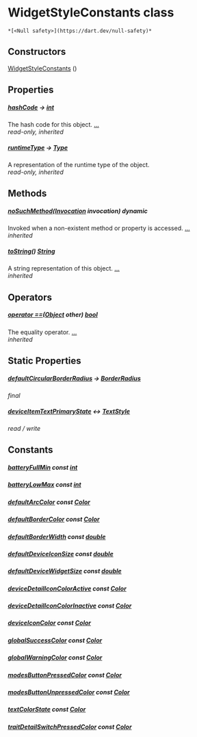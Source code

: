 


# WidgetStyleConstants class






    *[<Null safety>](https://dart.dev/null-safety)*






## Constructors

[WidgetStyleConstants](../ui_widget_style_constants/WidgetStyleConstants/WidgetStyleConstants.md) ()

    


## Properties

##### [hashCode](https://api.flutter.dev/flutter/dart-core/Object/hashCode.html) &#8594; [int](https://api.flutter.dev/flutter/dart-core/int-class.html)



The hash code for this object. [...](https://api.flutter.dev/flutter/dart-core/Object/hashCode.html)  
_read-only, inherited_



##### [runtimeType](https://api.flutter.dev/flutter/dart-core/Object/runtimeType.html) &#8594; [Type](https://api.flutter.dev/flutter/dart-core/Type-class.html)



A representation of the runtime type of the object.   
_read-only, inherited_




## Methods

##### [noSuchMethod](https://api.flutter.dev/flutter/dart-core/Object/noSuchMethod.html)([Invocation](https://api.flutter.dev/flutter/dart-core/Invocation-class.html) invocation) dynamic



Invoked when a non-existent method or property is accessed. [...](https://api.flutter.dev/flutter/dart-core/Object/noSuchMethod.html)  
_inherited_



##### [toString](https://api.flutter.dev/flutter/dart-core/Object/toString.html)() [String](https://api.flutter.dev/flutter/dart-core/String-class.html)



A string representation of this object. [...](https://api.flutter.dev/flutter/dart-core/Object/toString.html)  
_inherited_




## Operators

##### [operator ==](https://api.flutter.dev/flutter/dart-core/Object/operator_equals.html)([Object](https://api.flutter.dev/flutter/dart-core/Object-class.html) other) [bool](https://api.flutter.dev/flutter/dart-core/bool-class.html)



The equality operator. [...](https://api.flutter.dev/flutter/dart-core/Object/operator_equals.html)  
_inherited_




## Static Properties

##### [defaultCircularBorderRadius](../ui_widget_style_constants/WidgetStyleConstants/defaultCircularBorderRadius.md) &#8594; [BorderRadius](https://api.flutter.dev/flutter/painting/BorderRadius-class.html)



   
_final_



##### [deviceItemTextPrimaryState](../ui_widget_style_constants/WidgetStyleConstants/deviceItemTextPrimaryState.md) &#8596; [TextStyle](https://api.flutter.dev/flutter/painting/TextStyle-class.html)



   
_read / write_





## Constants

##### [batteryFullMin](../ui_widget_style_constants/WidgetStyleConstants/batteryFullMin-constant.md) const [int](https://api.flutter.dev/flutter/dart-core/int-class.html)



   




##### [batteryLowMax](../ui_widget_style_constants/WidgetStyleConstants/batteryLowMax-constant.md) const [int](https://api.flutter.dev/flutter/dart-core/int-class.html)



   




##### [defaultArcColor](../ui_widget_style_constants/WidgetStyleConstants/defaultArcColor-constant.md) const [Color](https://api.flutter.dev/flutter/dart-ui/Color-class.html)



   




##### [defaultBorderColor](../ui_widget_style_constants/WidgetStyleConstants/defaultBorderColor-constant.md) const [Color](https://api.flutter.dev/flutter/dart-ui/Color-class.html)



   




##### [defaultBorderWidth](../ui_widget_style_constants/WidgetStyleConstants/defaultBorderWidth-constant.md) const [double](https://api.flutter.dev/flutter/dart-core/double-class.html)



   




##### [defaultDeviceIconSize](../ui_widget_style_constants/WidgetStyleConstants/defaultDeviceIconSize-constant.md) const [double](https://api.flutter.dev/flutter/dart-core/double-class.html)



   




##### [defaultDeviceWidgetSize](../ui_widget_style_constants/WidgetStyleConstants/defaultDeviceWidgetSize-constant.md) const [double](https://api.flutter.dev/flutter/dart-core/double-class.html)



   




##### [deviceDetailIconColorActive](../ui_widget_style_constants/WidgetStyleConstants/deviceDetailIconColorActive-constant.md) const [Color](https://api.flutter.dev/flutter/dart-ui/Color-class.html)



   




##### [deviceDetailIconColorInactive](../ui_widget_style_constants/WidgetStyleConstants/deviceDetailIconColorInactive-constant.md) const [Color](https://api.flutter.dev/flutter/dart-ui/Color-class.html)



   




##### [deviceIconColor](../ui_widget_style_constants/WidgetStyleConstants/deviceIconColor-constant.md) const [Color](https://api.flutter.dev/flutter/dart-ui/Color-class.html)



   




##### [globalSuccessColor](../ui_widget_style_constants/WidgetStyleConstants/globalSuccessColor-constant.md) const [Color](https://api.flutter.dev/flutter/dart-ui/Color-class.html)



   




##### [globalWarningColor](../ui_widget_style_constants/WidgetStyleConstants/globalWarningColor-constant.md) const [Color](https://api.flutter.dev/flutter/dart-ui/Color-class.html)



   




##### [modesButtonPressedColor](../ui_widget_style_constants/WidgetStyleConstants/modesButtonPressedColor-constant.md) const [Color](https://api.flutter.dev/flutter/dart-ui/Color-class.html)



   




##### [modesButtonUnpressedColor](../ui_widget_style_constants/WidgetStyleConstants/modesButtonUnpressedColor-constant.md) const [Color](https://api.flutter.dev/flutter/dart-ui/Color-class.html)



   




##### [textColorState](../ui_widget_style_constants/WidgetStyleConstants/textColorState-constant.md) const [Color](https://api.flutter.dev/flutter/dart-ui/Color-class.html)



   




##### [traitDetailSwitchPressedColor](../ui_widget_style_constants/WidgetStyleConstants/traitDetailSwitchPressedColor-constant.md) const [Color](https://api.flutter.dev/flutter/dart-ui/Color-class.html)



   










